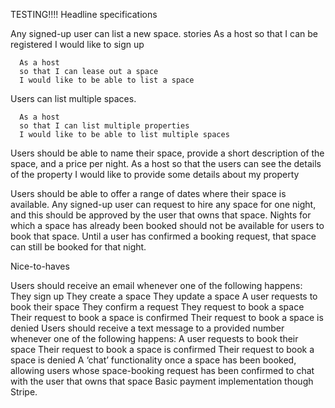 TESTING!!!!
Headline specifications

  Any signed-up user can list a new space.
    stories
      As a host
      so that I can be registered
      I would like to sign up

      As a host
      so that I can lease out a space
      I would like to be able to list a space

  Users can list multiple spaces.

      As a host
      so that I can list multiple properties
      I would like to be able to list multiple spaces

  Users should be able to name their space, provide a short description of the space, and a price per night.
      As a host
      so that the users can see the details of the property
      I would like to provide some details about my property


  Users should be able to offer a range of dates where their space is available.
  Any signed-up user can request to hire any space for one night, and this should be approved by the user that owns that space.
  Nights for which a space has already been booked should not be available for users to book that space.
  Until a user has confirmed a booking request, that space can still be booked for that night.


Nice-to-haves

  Users should receive an email whenever one of the following happens:
  They sign up
  They create a space
  They update a space
  A user requests to book their space
  They confirm a request
  They request to book a space
  Their request to book a space is confirmed
  Their request to book a space is denied
  Users should receive a text message to a provided number whenever one of the following happens:
  A user requests to book their space
  Their request to book a space is confirmed
  Their request to book a space is denied
  A ‘chat’ functionality once a space has been booked, allowing users whose space-booking request has been confirmed to chat with the user that owns that space
  Basic payment implementation though Stripe.
